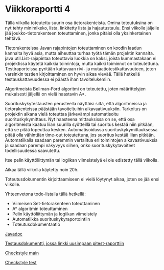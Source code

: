 # Viikkoraportti 4

Tällä viikolla toteutettu suurin osa tietorakenteista. Omina toteutuksina on nyt tehty minimikeko, lista, linkitetty lista ja hajautustaulu.
Ensi viikolle jäljelle jää joukko-tietorakenteen toteuttaminen, jonka pitäisi olla yksinkertainen tehtävä. 

Tietorakenteissa Javan rajapintojen toteuttaminen on koodin laadun kannalta hyvä asia, mutta aiheuttaa turhaa työtä tämän projektin kannalta.
java.util.List-rajapintaa toteuttavia luokkia on kaksi, joista kummastakaan ei projektissa käytetä kaikkia toimintoja, mutta kaikki toiminnot on toteutettuna.
Testiraporteissa pyritään kattavaan rivi- ja mutaatiotestikattavuuteen, joten varsinkin testien kirjoittaminen on hyvin aikaa vievää. Tällä hetkellä testauskattavuudessa ei päästä ihan tavoitelukemiin.

Algoritmeista Bellman-Ford algoritmi on toteutettu, joten määrittelyjen mukaisesti jäljellä on vielä haastavin A*. 

Suorituskykytestausten perusteella näyttäisi siltä, että algoritmeissa ja tietorakenteissa päästään tavoiteltuihin aikavaativuuksiin.
Tarkoitus on projektin aikana vielä toteuttaa järkevämpi automatisoitu suorituskykymittaus. Nyt haasteena mittauksissa on se, että osa algoritmeista kaatuu liian suurilla syötteillä tai suoritus kestää niin pitkään, että se pitää lopeuttaa kesken.
Automatisoidussa suorituskykymittauksessa pitää olla vähintään time-out toteutettuna, jos suoritus kestää liian pitkään. Automatiikalla saadaan paremmin vertailtua eri toimintojen aikavaativuuksia ja saadaan parempi näkyvyys siihen, onko suorituskykytavoiteet todellisuudessa saavutettu. 

Itse pelin käyttöliittymän tai logiikan viimeistelyä ei ole edistetty tällä viikolla. 

Aikaa tällä viikolla käytetty noin 20h. 

Toteutusdokumentin kirjoittaamiseen ei vielä löytynyt aikaa, joten se jää ensi viikolle. 

Yhteenvetona todo-listalla tällä hetkellä:
 - Viimeisen Set-tietorakenteen toteuttaminen
 - A* algoritmin toteuttaminen
 - Pelin käyttöliittymän ja logiikan viimeistely
 - Automatiikka suorituskykyraportointiin
 - Toteutusdokumentaatio

[Javadoc](http://htmlpreview.github.io/?https://github.com/lauripaatelainen/Shortest-Path-Challenge/blob/master/Shortest-Path-Challenge/build/docs/javadoc/index.html)

[Testausdokumentti, jossa linkki uusimpaan pitest-raporttiin](Testaus.md)

[Checkstyle main](https://htmlpreview.github.io/?https://github.com/lauripaatelainen/Shortest-Path-Challenge/blob/master/Shortest-Path-Challenge/build/reports/checkstyle/main.html)

[Checkstyle test](https://htmlpreview.github.io/?https://github.com/lauripaatelainen/Shortest-Path-Challenge/blob/master/Shortest-Path-Challenge/build/reports/checkstyle/test.html)
